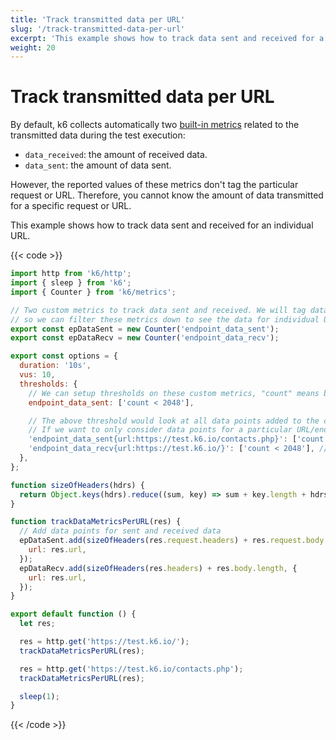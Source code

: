 ```yaml
---
title: 'Track transmitted data per URL'
slug: '/track-transmitted-data-per-url'
excerpt: 'This example shows how to track data sent and received for a individual URL.'
weight: 20
---
```


# Track transmitted data per URL

By default, k6 collects automatically two [built-in metrics](https://grafana.com/docs/k6/<K6_VERSION>/using-k6/metrics#built-in-metrics) related to the transmitted data during the test execution:

- `data_received`: the amount of received data.
- `data_sent`: the amount of data sent.

However, the reported values of these metrics don't tag the particular request or URL. Therefore, you cannot know the amount of data transmitted for a specific request or URL.

This example shows how to track data sent and received for an individual URL.

{{< code >}}

```javascript
import http from 'k6/http';
import { sleep } from 'k6';
import { Counter } from 'k6/metrics';

// Two custom metrics to track data sent and received. We will tag data points added with the corresponding URL
// so we can filter these metrics down to see the data for individual URLs and set threshold across all or per-URL as well.
export const epDataSent = new Counter('endpoint_data_sent');
export const epDataRecv = new Counter('endpoint_data_recv');

export const options = {
  duration: '10s',
  vus: 10,
  thresholds: {
    // We can setup thresholds on these custom metrics, "count" means bytes in this case.
    endpoint_data_sent: ['count < 2048'],

    // The above threshold would look at all data points added to the custom metric.
    // If we want to only consider data points for a particular URL/endpoint we can filter by URL.
    'endpoint_data_sent{url:https://test.k6.io/contacts.php}': ['count < 1024'],
    'endpoint_data_recv{url:https://test.k6.io/}': ['count < 2048'], // "count" means bytes in this case
  },
};

function sizeOfHeaders(hdrs) {
  return Object.keys(hdrs).reduce((sum, key) => sum + key.length + hdrs[key].length, 0);
}

function trackDataMetricsPerURL(res) {
  // Add data points for sent and received data
  epDataSent.add(sizeOfHeaders(res.request.headers) + res.request.body.length, {
    url: res.url,
  });
  epDataRecv.add(sizeOfHeaders(res.headers) + res.body.length, {
    url: res.url,
  });
}

export default function () {
  let res;

  res = http.get('https://test.k6.io/');
  trackDataMetricsPerURL(res);

  res = http.get('https://test.k6.io/contacts.php');
  trackDataMetricsPerURL(res);

  sleep(1);
}
```

{{< /code >}}
